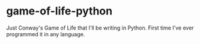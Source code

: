 # game-of-life-python
Just Conway's Game of Life that I'll be writing in Python.  First time I've ever programmed it in any language.
